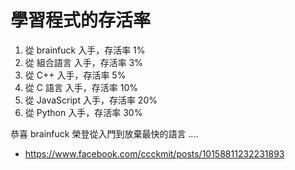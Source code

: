 # 學習程式的存活率

1. 從 brainfuck 入手，存活率 1%
2. 從 組合語言 入手，存活率 3%
3. 從 C++ 入手，存活率 5%
4. 從 C 語言 入手，存活率 10%
5. 從 JavaScript  入手，存活率 20%
6. 從 Python 入手，存活率 30%

恭喜 brainfuck 榮登從入門到放棄最快的語言 ....

* https://www.facebook.com/ccckmit/posts/10158811232231893
